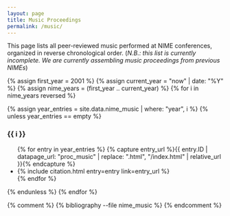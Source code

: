 ```yaml
---
layout: page
title: Music Proceedings
permalink: /music/
---
```


This page lists all peer-reviewed music performed at NIME conferences, organized in reverse chronological order. (_N.B.: this list is currently incomplete. We are currently assembling music proceedings from previous NIMEs_)

<!-- This liquid code sets up a list of years up to now (this year) and generates lists of bib entries for each year. Empty years are not listed. -->
{% assign first_year = 2001 %}
{% assign current_year = "now" | date: "%Y" %}
{% assign nime_years = (first_year .. current_year) %}
{% for i in nime_years reversed %}

{% assign year_entries = site.data.nime_music | where: "year", i %}
{% unless year_entries == empty %}
<h3>{{ i }}</h3>

<ul>
{% for entry in year_entries %}
{% capture entry_url %}{{ entry.ID | datapage_url: "proc_music" | replace: ".html", "/index.html" | relative_url }}{% endcapture %}
<li>{% include citation.html entry=entry link=entry_url %}</li>
{% endfor %}
</ul>
{% endunless %}
{% endfor %}


{% comment %}
{% bibliography --file nime_music %}
{% endcomment %}

<script>
// map our commands to the classList methods
const fnmap = {
  'toggle': 'toggle',
    'show': 'add',
    'hide': 'remove'
};
const collapse = (selector, cmd) => {
  const targets = Array.from(document.querySelectorAll(selector));
  targets.forEach(target => {
    target.classList[fnmap[cmd]]('show');
  });
}

// Grab all the trigger elements on the page
const triggers = Array.from(document.querySelectorAll('[data-toggle="collapse"]'));
// Listen for click events, but only on our triggers
window.addEventListener('click', (ev) => {
  const elm = ev.target;
  if (triggers.includes(elm)) {
    const selector = elm.getAttribute('data-target');
    collapse(selector, 'toggle');
  }
}, false);
</script>
